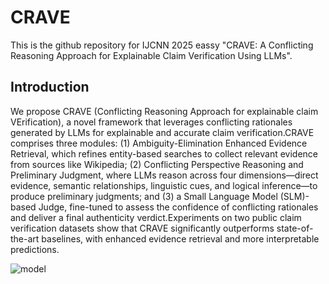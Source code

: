 # CRAVE
This is the github repository for IJCNN 2025 eassy "CRAVE: A Conflicting Reasoning Approach for Explainable Claim Verification Using LLMs".

## Introduction
We propose CRAVE (Conflicting Reasoning Approach for explainable claim VErification), a novel framework that leverages conflicting rationales generated by LLMs for explainable and accurate claim verification.CRAVE comprises three modules: (1) Ambiguity-Elimination Enhanced Evidence Retrieval, which refines entity-based searches to collect relevant evidence from sources like Wikipedia; (2) Conflicting Perspective Reasoning and Preliminary Judgment, where LLMs reason across four dimensions—direct evidence, semantic relationships, linguistic cues, and logical inference—to produce preliminary judgments; and (3) a Small Language Model (SLM)-based Judge, fine-tuned to assess the confidence of conflicting rationales and deliver a final authenticity verdict.Experiments on two public claim verification datasets show that CRAVE significantly outperforms state-of-the-art baselines, with enhanced evidence retrieval and more interpretable predictions.

![model](https://github.com/user-attachments/assets/12de91a2-1643-4b22-939b-a7839f008bf2)

